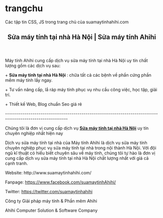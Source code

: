 # trangchu
Các tập tin CSS, JS trong trang chủ của suamaytinhahihi.com
<div class="container">
	<div class="row">
	    <header>
		<h2>Sửa máy tính tại nhà Hà Nội | Sửa máy tính Ahihi</h2>
		</header>
		<section>
		    <p>Máy tính Ahihi cung cấp dịch vụ sửa máy tính tại nhà Hà Nội uy tín chất lượng gồm các dịch vụ sau:</p>
		    <p>+ <strong>Sửa máy tính tại nhà Hà Nội </strong>: chữa tất cả các bệnh về phần cứng phần mềm máy tính lấy ngay.</p>
		    <p>+ Tư vấn nâng cấp, lắ ráp máy tính phục vụ nhu cầu công việc, học tập, giải trí.</p>
		    <p>+ Thiết kế Web, Blog chuẩn Seo giá rẻ</p>
		    <p>--------------------------------------------------------------------------------------------------------------</p>
		    <p>Chúng tôi là đơn vị cung cấp dịch vụ <strong><a href="http://www.suamaytinhahihi.com/">Sửa máy tính tại nhà Hà Nội</a></strong> uy tín chuyên nghiệp nhất hiện nay</p>
        <p>Dịch vụ sửa máy tính tại nhà của Máy tính Ahihi là dịch vụ sửa máy tính chuyên nghiệp phục vụ sửa máy tính tại nhà trong nội thành Hà Nội. Với đội ngũ kĩ thuật có hiểu biết chuyên sâu về máy tính, chúng tôi tự hào là đơn vị cung cấp dịch vụ sửa máy tính tại nhà Hà Nội chất lượng nhất với giá cả cạnh tranh.</p>
		    <p> Website: http://www.suamaytinhahihi.com/</p>
		    <p>Fanpage: <a href="https://www.facebook.com/suamaytinhAhihi/"> https://www.facebook.com/suamaytinhAhihi/</a></p>
		    <p>Twitter: <a href="https://twitter.com/suamaytinhahihi">https://twitter.com/suamaytinhahihi</a></p>
		</section>
		<footer>
		    <p> Công ty Giải pháp máy tính & Phần mêm Ahihi</p>
		    <p> Ahihi Computer Solution & Software Company</p>
		</footer>
	</div>
</div>
